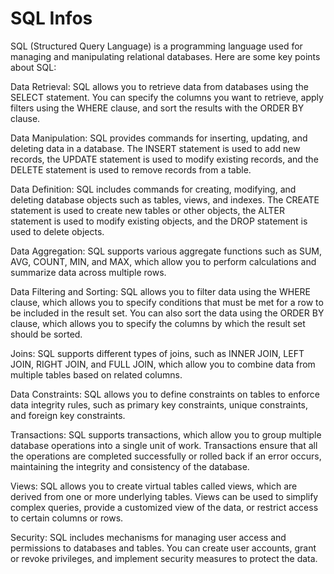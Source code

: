 # SQL Infos
SQL (Structured Query Language) is a programming language used for managing and manipulating relational databases. Here are some key points about SQL:

Data Retrieval: SQL allows you to retrieve data from databases using the SELECT statement. You can specify the columns you want to retrieve, apply filters using the WHERE clause, and sort the results with the ORDER BY clause.

Data Manipulation: SQL provides commands for inserting, updating, and deleting data in a database. The INSERT statement is used to add new records, the UPDATE statement is used to modify existing records, and the DELETE statement is used to remove records from a table.

Data Definition: SQL includes commands for creating, modifying, and deleting database objects such as tables, views, and indexes. The CREATE statement is used to create new tables or other objects, the ALTER statement is used to modify existing objects, and the DROP statement is used to delete objects.

Data Aggregation: SQL supports various aggregate functions such as SUM, AVG, COUNT, MIN, and MAX, which allow you to perform calculations and summarize data across multiple rows.

Data Filtering and Sorting: SQL allows you to filter data using the WHERE clause, which allows you to specify conditions that must be met for a row to be included in the result set. You can also sort the data using the ORDER BY clause, which allows you to specify the columns by which the result set should be sorted.

Joins: SQL supports different types of joins, such as INNER JOIN, LEFT JOIN, RIGHT JOIN, and FULL JOIN, which allow you to combine data from multiple tables based on related columns.

Data Constraints: SQL allows you to define constraints on tables to enforce data integrity rules, such as primary key constraints, unique constraints, and foreign key constraints.

Transactions: SQL supports transactions, which allow you to group multiple database operations into a single unit of work. Transactions ensure that all the operations are completed successfully or rolled back if an error occurs, maintaining the integrity and consistency of the database.

Views: SQL allows you to create virtual tables called views, which are derived from one or more underlying tables. Views can be used to simplify complex queries, provide a customized view of the data, or restrict access to certain columns or rows.

Security: SQL includes mechanisms for managing user access and permissions to databases and tables. You can create user accounts, grant or revoke privileges, and implement security measures to protect the data.
